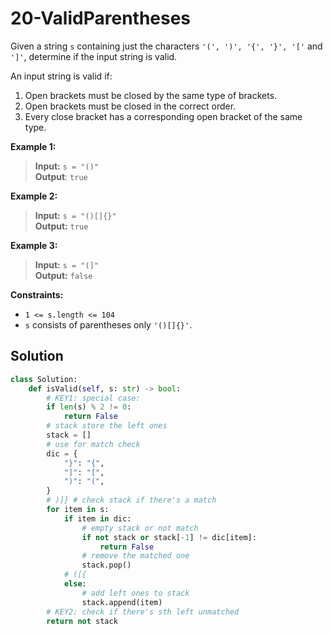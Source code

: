 # 20-ValidParentheses

Given a string `s` containing just the characters `'(', ')', '{', '}', '['` and `']'`, determine if the input string is valid.

An input string is valid if:

1. Open brackets must be closed by the same type of brackets.
2. Open brackets must be closed in the correct order.
3. Every close bracket has a corresponding open bracket of the same type.
 

**Example 1:**

>**Input:** `s = "()"`  
**Output**: `true`


**Example 2:**

>**Input:** `s = "()[]{}"`    
**Output:** `true`  


**Example 3:**

>**Input:** `s = "(]"`  
**Output:** `false`
 

**Constraints:**

* `1 <= s.length <= 104`
* `s` consists of parentheses only `'()[]{}'`.


## Solution
```python
class Solution:
    def isValid(self, s: str) -> bool:
        # KEY1: special case:
        if len(s) % 2 != 0:
            return False
        # stack store the left ones
        stack = []
        # use for match check
        dic = {
            "}": "{",
            "]": "[",
            ")": "(",
        }
        # )]} # check stack if there's a match
        for item in s:
            if item in dic:
                # empty stack or not match
                if not stack or stack[-1] != dic[item]:
                    return False
                # remove the matched one
                stack.pop()
            # ([{
            else:
                # add left ones to stack
                stack.append(item)
        # KEY2: check if there's sth left unmatched
        return not stack
```